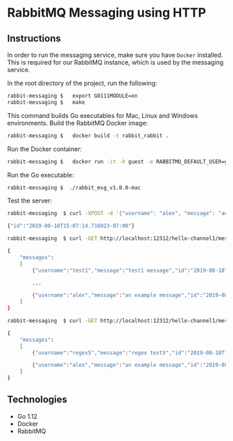# RabbitMQ Messaging using HTTP

## Instructions

In order to run the messaging service, make sure you have `Docker` installed. This is required for our RabbitMQ instance, which is used by the messaging service.

In the root directory of the project, run the following:

```bash
rabbit-messaging $   export GO111MODULE=on
rabbit-messaging $   make
```

This command builds Go executables for Mac, Linux and Windows environments.
Build the RabbitMQ Docker image:

```bash
rabbit-messaging $   docker build -t rabbit_rabbit .
```

Run the Docker container:

```bash
rabbit-messaging $   docker run -it -h guest -e RABBITMQ_DEFAULT_USER=guest -e RABBITMQ_DEFAULT_PASS=guest -p 15672:15672 -p 5671:5671 -p 5672:5672 -p 15671:15671 -p 25672:25672 -p 1883:1883  -v /tmp/rabbitmq:/var/lib/rabbitmq rabbit_rabbit
```

Run the Go executable:

```bash
rabbit-messaging $  ./rabbit_msg_v1.0.0-mac
```

Test the server:

```bash
rabbit-messaging  $ curl -XPOST -d '{"username": "alex", "message": "an example message"}' http://localhost:12312/hello-channel1/messages

{"id":"2019-08-18T15:07:14.716023-07:00"}
```

```bash
rabbit-messaging  $ curl -GET http://localhost:12312/hello-channel1/messages

{
    "messages":
    [
        {"username":"test1","message":"test1 message","id":"2019-08-18T14:53:46.127964-07:00"},

        ...

        {"username":"alex","message":"an example message","id":"2019-08-18T15:07:14.716023-07:00"}
    ]
}
```

```bash
rabbit-messaging  $ curl -GET http://localhost:12312/hello-channel1/messages?last_id=2019-08-18T14:55:53.859255-07:00

{
    "messages":
    [
        {"username":"regex5","message":"regex test5","id":"2019-08-18T14:55:53.859255-07:00"},

        {"username":"alex","message":"an example message","id":"2019-08-18T15:07:14.716023-07:00"}
    ]
}
```

## Technologies

- Go 1.12
- Docker
- RabbitMQ
